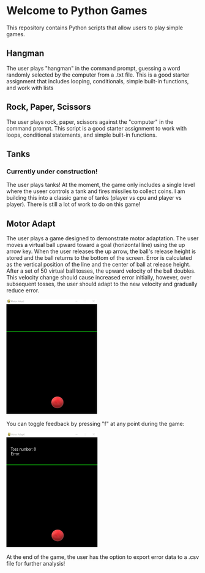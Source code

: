 # Welcome to Python Games
This repository contains Python scripts that allow users to play simple games.

## Hangman
The user plays "hangman" in the command prompt, guessing a word randomly selected by the computer from a .txt file. This is a good 
starter assignment that includes looping, conditionals, simple built-in functions, and work with lists

## Rock, Paper, Scissors
The user plays rock, paper, scissors against the "computer" in the command prompt. This script is a good starter assignment to work with
loops, conditional statements, and simple built-in functions.

## Tanks
### Currently under construction!
The user plays tanks! At the moment, the game only includes a single level where the useer controls a tank and fires missiles to collect coins. I am building this into a classic game of tanks (player vs cpu and player vs player). There is still a lot of work to do on this game!

## Motor Adapt
The user plays a game designed to demonstrate motor adaptation. The user moves a virtual ball upward toward a goal (horizontal line) using the up arrow key. When the user releases the up arrow, the ball's release height is stored and the ball returns to the bottom of the screen. Error is calculated as the vertical position of the line and the center of ball at release height. After a set of 50 virtual ball tosses, the upward velocity of the ball doubles. This velocity change should cause increased error initially, however, over subsequent tosses, the user should adapt to the new velocity and gradually reduce error. 

<img src="https://github.com/dkuhman/python_games/blob/master/motor_adapt/game_screenshot.jpg" height="300">

You can toggle feedback by pressing "f" at any point during the game:

<img src="https://github.com/dkuhman/python_games/blob/master/motor_adapt/game_screenshot_feedback.jpg" height="300">

At the end of the game, the user has the option to export error data to a .csv file for further analysis!
